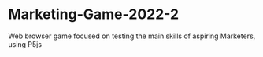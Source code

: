 # Marketing-Game-2022-2
Web browser game focused on testing the main skills of aspiring Marketers, using P5js

